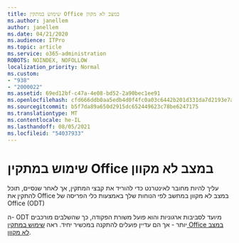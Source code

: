 ```yaml
---
title: שימוש במתקין Office במצב לא מקוון
ms.author: janellem
author: janellem
ms.date: 04/21/2020
ms.audience: ITPro
ms.topic: article
ms.service: o365-administration
ROBOTS: NOINDEX, NOFOLLOW
localization_priority: Normal
ms.custom:
- "938"
- "2000022"
ms.assetid: 69ed12bf-c47a-4e08-bd52-2a90bec1ee91
ms.openlocfilehash: cfd666ddb0aa5edb4d0f4fc0a03c6442b201d331da7d2193e7ad8615790c36a6
ms.sourcegitcommit: b5f7da89a650d2915dc652449623c78be6247175
ms.translationtype: MT
ms.contentlocale: he-IL
ms.lasthandoff: 08/05/2021
ms.locfileid: "54037933"
---
```

# <a name="use-the-office-offline-installer"></a>שימוש במתקין Office במצב לא מקוון

עליך להיות מחובר לאינטרנט כדי להוריד את קבצי המתקין, אך לאחר שנסיים, תוכל להתקין את Office במצב לא מקוון במחשב לפי הנוחות שלך באמצעות כלי הפריסה של Office (ODT)

ה- ODT מיועד לסביבות ארגוניות והוא פועל משורת הפקודה, כך שהשלבים מורכבים יותר - אך הם עדיין פועלים להתקנה במכשיר יחיד. ראה [שימוש במתקין Office במצב לא מקוון](https://support.office.com/article/f0a85fe7-118f-41cb-a791-d59cef96ad1c?wt.mc_id=Alchemy_ClientDIA).
  